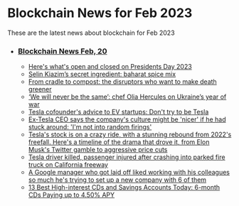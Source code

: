 # Blockchain News for Feb 2023
These are the latest news about blockchain for Feb 2023
- ### [Blockchain News Feb, 20](./20)
    - [Here's what's open and closed on Presidents Day 2023](https://www.cnn.com/2023/02/19/business/presidents-day-open-closed-trnd/index.html) 
    - [Selin Kiazim’s secret ingredient: baharat spice mix](https://www.theguardian.com/food/2023/feb/19/selin-kiazim-secret-ingredient-baharat-spice-mix) 
    - [From cradle to compost: the disruptors who want to make death greener](https://www.theguardian.com/society/2023/feb/19/human-composting-industry-deathcare) 
    - [‘We will never be the same’: chef Olia Hercules on Ukraine’s year of war](https://www.theguardian.com/world/2023/feb/19/london-based-ukrainian-chef-olia-hercules-one-year-on) 
    - [Tesla cofounder's advice to EV startups: Don't try to be Tesla](https://www.businessinsider.com/tesla-cofounder-ev-startups-competition-advice-dont-try-be-tesla-2023-2) 
    - [Ex-Tesla CEO says the company's culture might be 'nicer' if he had stuck around: 'I'm not into random firings'](https://www.businessinsider.com/tesla-cofounder-martin-eberhard-on-company-culture-elon-musk-firings-2023-2) 
    - [Tesla's stock is on a crazy ride, with a stunning rebound from 2022's freefall. Here's a timeline of the drama that drove it, from Elon Musk's Twitter gamble to aggressive price cuts](https://markets.businessinsider.com/news/stocks/tesla-stock-timeline-elon-musk-twitter-deal-price-cuts-2023-2) 
    - [Tesla driver killed, passenger injured after crashing into parked fire truck on California freeway](https://www.businessinsider.com/tesla-driver-killed-others-injured-hitting-fire-truck-california-freeway-2023-2) 
    - [A Google manager who got laid off liked working with his colleagues so much he's trying to set up a new company with 6 of them](https://www.businessinsider.com/google-manager-laid-off-set-up-company-colleagues-2023-2) 
    - [13 Best High-interest CDs and Savings Accounts Today: 6-month CDs Paying up to 4.50% APY](https://www.businessinsider.com/personal-finance/todays-best-high-interest-accounts-february-19-2023-2) 
